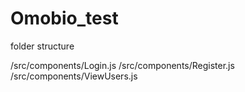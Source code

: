 # Omobio_test
 folder structure
 
 /src/components/Login.js
 /src/components/Register.js
 /src/components/ViewUsers.js
